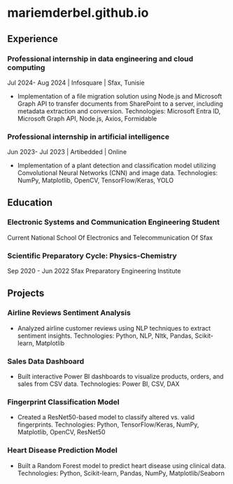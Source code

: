 # mariemderbel.github.io

## Experience

### Professional internship in data engineering and cloud computing 
Jul 2024- Aug 2024 | Infosquare | Sfax, Tunisie
- Implementation of a file migration solution using Node.js and Microsoft Graph API to transfer documents from SharePoint to a server, including metadata extraction and conversion.
Technologies: Microsoft Entra ID, Microsoft Graph API, Node.js, Axios, Formidable

### Professional internship in artificial intelligence
Jun 2023- Jul 2023 | Artibedded | Online
- Implementation of a plant detection and classification model utilizing Convolutional Neural Networks (CNN) and image data.
Technologies: NumPy, Matplotlib, OpenCV, TensorFlow/Keras, YOLO


## Education

### Electronic Systems and Communication Engineering Student 
Current
National School Of Electronics and Telecommunication Of Sfax

### Scientific Preparatory Cycle: Physics-Chemistry
Sep 2020 - Jun 2022
Sfax Preparatory Engineering Institute 


## Projects

### Airline Reviews Sentiment Analysis
- Analyzed airline customer reviews using NLP techniques to extract sentiment insights. 
Technologies: Python, NLP, Nltk, Pandas, Scikit-learn, Matplotlib
  
### Sales Data Dashboard
- Built interactive Power BI dashboards to visualize products, orders, and sales from CSV data.
Technologies: Power BI, CSV, DAX
  
### Fingerprint Classification Model
- Created a ResNet50-based model to classify altered vs. valid fingerprints.
Technologies: Python, TensorFlow/Keras, NumPy, Matplotlib, OpenCV, ResNet50

### Heart Disease Prediction Model
- Built a Random Forest model to predict heart disease using clinical data.
Technologies: Python, Scikit-learn, Pandas, NumPy, Matplotlib/Seaborn
